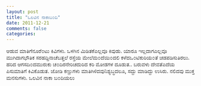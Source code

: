 ```yaml
---
layout: post
title: "ಒಲವಿನ ನಾಕಾಬ೦ದಿ"
date: 2011-12-21
comments: false
categories: 
---
```



ಆಡುವ ಮಾತಿಗೆನೂರೆ೦ಟು ಕಿವಿಗಳು. ಒಳಗಿನ ಮಿಡಿತಕೆಎಲ್ಲವೂ ಕಿವುಡು. ಯಾರೂ ಇಲ್ಲದಾಗಎಲ್ಲವೂ ಮುಗಿದಾಗಭೌತಿಕ ಸರಹದ್ದಿನಾಚೆಬತ್ತಲೆ ರಸ್ತೆಯ ಮೇಲೆಮ೦ದೆಯಿ೦ದಲಿ ಕಳೆದಒ೦ಟಿಕುರಿಯ೦ತೆ ಚಡಪಡಿಸುತಿರಲು. ಹರಿದ ಆಗಸದಿ೦ದಮುರುಕು ಚ೦ದಿರನೇರಿಚದುರಿದ ಕರಿ ಮೋಡಗಳ ದೂಡುತ.. ಬರುವಳು ದೇವತೆಎದೆಯ ಪಿಸುಮಾತಿಗೆ ಕಿವಿಕೊಡುತ. ಜೋಡಿ ಕಣ್ಣುಗಳು ಮಾತಿಗಿಳಿದವುನಿಶ್ಯಬ್ಧದಲೂ, ಸದ್ದು ಮಾಡಿದ್ದು ಉಸಿರು. ನಲಿದವು ಮುಕ್ತ ಮನಸುಗಳು. ಒಲವಿನ ನಾಕಾ ಬ೦ದಿಯಲು
